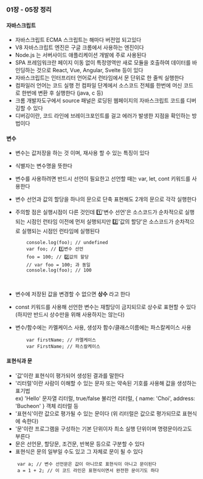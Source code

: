 ### 01장 - 05장 정리

#### 자바스크립트

-   자바스크립트 ECMA 스크립트는 해마다 버전업 되고있다
-   V8 자바스크립트 엔진은 구글 크롬에서 사용하는 엔진이다
-   Node.js 는 서버사이드 애플리케이션 개발에 주로 사용된다
-   SPA 프레임워크란 페이지 이동 없이 특정영역만 새로 모듈을 호출하여 데이터를 바인딩하는 것으로 React, Vue, Angular, Svelte 등이 있다
-   자바스크립트는 인터프리터 언어로서 런타임에서 문 단위로 한 줄씩 실행한다
-   컴파일러 언어는 코드 실행 전 컴파일 단계에서 소스코드 전체를 한번에 머신 코드로 한번에 변환 후 실행한다 (java, c 등)
-   크롬 개발자도구에서 source 패널은 로딩된 웹페이지의 자바스크립트 코드를 디버깅할 수 있다
-   디버깅이란, 코드 라인에 브레이크포인트를 걸고 에러가 발생한 지점을 확인하는 방법이다

#### 변수

-   변수는 값저장을 하는 것 이며, 재사용 할 수 있는 특징이 있다
-   식별자는 변수명을 뜻한다
-   변수를 사용하려면 반드시 선언이 필요한고 선언할 때는 var, let, cont 키워드를 사용한다
-   변수 선언과 값의 할당을 하나의 문으로 단축 표현해도 2개의 문으로 각각 실행한다
-   주의할 점은 실행시점이 다른 것인데 1️⃣'변수 선언'은 소스코드가 순차적으로 실행되는 시점인 런타임 이전에 먼저 실행되지만 2️⃣'값의 할당'은 소스코드가 순차적으로 실행되는 시점인 런타임에 실행된다

    ```
    	console.log(foo); // undefined 
    	var foo; // 1️⃣변수 선언 
    	foo = 100; // 2️⃣값의 할당 
    	// var foo = 100; 과 동일 
    	console.log(foo); // 100​
    ```

      
-   변수에 저장된 값을 변경할 수 없으면 **상수** 라고 한다
-   const 키워드를 사용해 선언한 변수는 재할당이 금지되므로 상수로 표현할 수 있다 (하지만 반드시 상수만을 위해 사용하지는 않는다)
-   변수/함수에는 카멜케이스 사용, 생성자 함수/클래스이름에는 파스칼케이스 사용

    ```
    	var firstName; // 카멜케이스
    	var FirstName; // 파스칼케이스
    ```


#### 표현식과 문

-   '값'이란 표현식이 평가되어 생성된 결과를 말한다
-   '리터럴'이란 사람이 이해할 수 있는 문자 또는 약속된 기호를 사용해 값을 생성하는 표기법  
    ex) 'Hello' 문자열 리터럴, true/false 불리언 리터럴, { name: 'Choi', address: 'Bucheon' } 객체 리터럴 등
-   '표현식'이란 값으로 평가될 수 있는 문이다 (위 리터럴은 값으로 평가되므로 표현식에 속한다)
-   '문'이란 프로그램을 구성하는 기본 단위이자 최소 실행 단위이며 명령문이라고도 부른다
-   문은 선언문, 할당문, 조건문, 반복문 등으로 구분할 수 있다
-   표현식은 문의 일부일 수도 있고 그 자체로 문이 될 수 있다

```
	var a; // 변수 선언문은 값이 아니므로 표현식이 아니고 문이된다
	a = 1 + 2; // 이 코드 라인은 표현식이면서 완전한 문이기도 하다
```